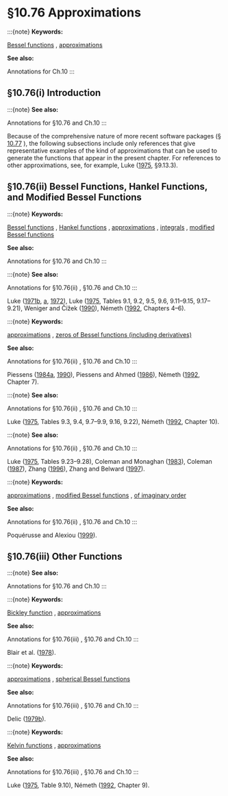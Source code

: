 # §10.76 Approximations

:::{note}
**Keywords:**

[Bessel functions](http://dlmf.nist.gov/search/search?q=Bessel%20functions) , [approximations](http://dlmf.nist.gov/search/search?q=approximations)

**See also:**

Annotations for Ch.10
:::


## §10.76(i) Introduction

:::{note}
**See also:**

Annotations for §10.76 and Ch.10
:::

Because of the comprehensive nature of more recent software packages (§ [10.77](./10.77.md "§10.77 Software ‣ Computation ‣ Chapter 10 Bessel Functions") ), the following subsections include only references that give representative examples of the kind of approximations that can be used to generate the functions that appear in the present chapter. For references to other approximations, see, for example, Luke ([1975](./bib/L.html#bib1501 "Mathematical Functions and their Approximations"), §9.13.3).


## §10.76(ii) Bessel Functions, Hankel Functions, and Modified Bessel Functions

:::{note}
**Keywords:**

[Bessel functions](http://dlmf.nist.gov/search/search?q=Bessel%20functions) , [Hankel functions](http://dlmf.nist.gov/search/search?q=Hankel%20functions) , [approximations](http://dlmf.nist.gov/search/search?q=approximations) , [integrals](http://dlmf.nist.gov/search/search?q=integrals) , [modified Bessel functions](http://dlmf.nist.gov/search/search?q=modified%20Bessel%20functions)

**See also:**

Annotations for §10.76 and Ch.10
:::

:::{note}
**See also:**

Annotations for §10.76(ii) , §10.76 and Ch.10
:::

Luke ([1971b](./bib/L.html#bib1498 "Miniaturized tables of Bessel functions"), [a](./bib/L.html#bib1499 "Miniaturized tables of Bessel functions. II"), [1972](./bib/L.html#bib1500 "Miniaturized tables of Bessel functions. III")), Luke ([1975](./bib/L.html#bib1501 "Mathematical Functions and their Approximations"), Tables 9.1, 9.2, 9.5, 9.6, 9.11–9.15, 9.17–9.21), Weniger and Čížek ([1990](./bib/W.html#bib2395 "Rational approximations for the modified Bessel function of the second kind")), Németh ([1992](./bib/N.html#bib1707 "Mathematical Approximation of Special Functions"), Chapters 4–6).

:::{note}
**Keywords:**

[approximations](http://dlmf.nist.gov/search/search?q=approximations) , [zeros of Bessel functions (including derivatives)](http://dlmf.nist.gov/search/search?q=zeros%20of%20Bessel%20functions)

**See also:**

Annotations for §10.76(ii) , §10.76 and Ch.10
:::

Piessens ([1984a](./bib/P.html#bib1877 "Chebyshev series approximations for the zeros of the Bessel functions"), [1990](./bib/P.html#bib1879 "On the computation of zeros and turning points of Bessel functions")), Piessens and Ahmed ([1986](./bib/P.html#bib1880 "Approximation for the turning points of Bessel functions")), Németh ([1992](./bib/N.html#bib1707 "Mathematical Approximation of Special Functions"), Chapter 7).

:::{note}
**See also:**

Annotations for §10.76(ii) , §10.76 and Ch.10
:::

Luke ([1975](./bib/L.html#bib1501 "Mathematical Functions and their Approximations"), Tables 9.3, 9.4, 9.7–9.9, 9.16, 9.22), Németh ([1992](./bib/N.html#bib1707 "Mathematical Approximation of Special Functions"), Chapter 10).

:::{note}
**See also:**

Annotations for §10.76(ii) , §10.76 and Ch.10
:::

Luke ([1975](./bib/L.html#bib1501 "Mathematical Functions and their Approximations"), Tables 9.23–9.28), Coleman and Monaghan ([1983](./bib/C.html#bib558 "Chebyshev expansions for the Bessel function ⁢ J n ( z ) in the complex plane")), Coleman ([1987](./bib/C.html#bib557 "Polynomial approximations in the complex plane")), Zhang ([1996](./bib/Z.html#bib2490 "A note on the τ -method approximations for the Bessel functions ⁢ Y 0 ( z ) and ⁢ Y 1 ( z )")), Zhang and Belward ([1997](./bib/Z.html#bib2491 "Chebyshev series approximations for the Bessel function ⁢ Y n ( z ) of complex argument")).

:::{note}
**Keywords:**

[approximations](http://dlmf.nist.gov/search/search?q=approximations) , [modified Bessel functions](http://dlmf.nist.gov/search/search?q=modified%20Bessel%20functions) , [of imaginary order](http://dlmf.nist.gov/search/search?q=of%20imaginary%20order)

**See also:**

Annotations for §10.76(ii) , §10.76 and Ch.10
:::

Poquérusse and Alexiou ([1999](./bib/P.html#bib1893 "Fast analytic formulas for the modified Bessel functions of imaginary order for spectral line broadening calculations")).


## §10.76(iii) Other Functions

:::{note}
**See also:**

Annotations for §10.76 and Ch.10
:::

:::{note}
**Keywords:**

[Bickley function](http://dlmf.nist.gov/search/search?q=Bickley%20function) , [approximations](http://dlmf.nist.gov/search/search?q=approximations)

**See also:**

Annotations for §10.76(iii) , §10.76 and Ch.10
:::

Blair et al. ([1978](./bib/B.html#bib289 "Rational Chebyshev approximations for the Bickley functions ⁢ K i n ( x )")).

:::{note}
**Keywords:**

[approximations](http://dlmf.nist.gov/search/search?q=approximations) , [spherical Bessel functions](http://dlmf.nist.gov/search/search?q=spherical%20Bessel%20functions)

**See also:**

Annotations for §10.76(iii) , §10.76 and Ch.10
:::

Delic ([1979b](./bib/D.html#bib647 "Chebyshev series for the spherical Bessel function ⁢ j l ( r )")).

:::{note}
**Keywords:**

[Kelvin functions](http://dlmf.nist.gov/search/search?q=Kelvin%20functions) , [approximations](http://dlmf.nist.gov/search/search?q=approximations)

**See also:**

Annotations for §10.76(iii) , §10.76 and Ch.10
:::

Luke ([1975](./bib/L.html#bib1501 "Mathematical Functions and their Approximations"), Table 9.10), Németh ([1992](./bib/N.html#bib1707 "Mathematical Approximation of Special Functions"), Chapter 9).
